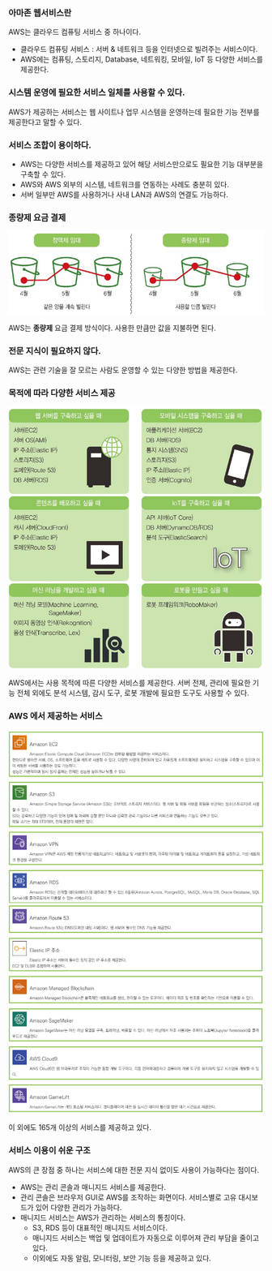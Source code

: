 ### 아마존 웹서비스란

AWS는 클라우드 컴퓨팅 서비스 중 하나이다.
- 클라우드 컴퓨팅 서비스 : 서버 & 네트워크 등을 인터넷으로 빌려주는 서비스이다.
- AWS에는 컴퓨팅, 스토리지, Database, 네트워킹, 모바일, IoT 등 다양한 서비스를 제공한다.

### 시스템 운영에 필요한 서비스 일체를 사용할 수 있다.

AWS가 제공하는 서비스는 웹 사이트나 업무 시스템을 운영하는데 필요한 기능 전부를 제공한다고 말할 수 있다.

### 서비스 조합이 용이하다.

- AWS는 다양한 서비스를 제공하고 있어 해당 서비스만으로도 필요한 기능 대부분을 구축할 수 있다.
- AWS와 AWS 외부의 시스템, 네트워크를 연동하는 사례도 충분히 있다.
- 서버 일부만 AWS를 사용하거나 사내 LAN과 AWS의 연결도 가능하다.

### 종량제 요금 결제

![aws01.png](image%2Faws01.png)

AWS는 **종량제** 요금 결제 방식이다. 사용한 만큼만 값을 지불하면 된다.

### 전문 지식이 필요하지 않다.

AWS는 관련 기술을 잘 모르는 사람도 운영할 수 있는 다양한 방법을 제공한다.


### 목적에 따라 다양한 서비스 제공

![aws02.png](image%2Faws02.png)

AWS에서는 사용 목적에 따른 다양한 서비스를 제공한다.
서버 전체, 관리에 필요한 기능 전체 외에도 분석 시스템, 감시 도구, 로봇 개발에 필요한 도구도 사용할 수 있다.

### AWS 에서 제공하는 서비스
![aws03.png](image%2Faws03.png)
![aws04.png](image%2Faws04.png)

이 외에도 165개 이상의 서비스를 제공하고 있다.

### 서비스 이용이 쉬운 구조

AWS의 큰 장점 중 하나는 서비스에 대한 전문 지식 없이도 사용이 가능하다는 점이다.
- AWS는 관리 콘솔과 매니지드 서비스를 제공한다.
- 관리 콘솔은 브라우저 GUI로 AWS를 조작하는 화면이다. 서비스별로 고유 대시보드가 있어 다양한 관리가 가능하다.
- 매니지드 서비스는 AWS가 관리하는 서비스의 통칭이다.
    - S3, RDS 등이 대표적인 매니지드 서비스이다.
    - 매니지드 서비스는 백업 및 업데이트가 자동으로 이루어져 관리 부담을 줄이고 있다.
    - 이외에도 자동 알림, 모니터링, 보안 기능 등을 제공하고 있다.

